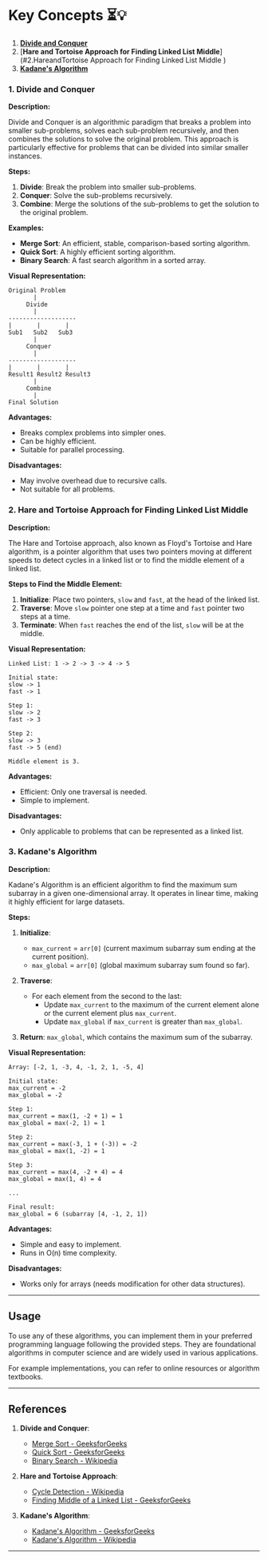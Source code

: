 # Key Concepts ⏳️💡

1. [**Divide and Conquer**](#1.divideandconquer)
2. [**Hare and Tortoise Approach for Finding Linked List Middle**](#2.HareandTortoise Approach for Finding Linked List Middle
)
3. [**Kadane's Algorithm**]()

### 1. Divide and Conquer

**Description:**

Divide and Conquer is an algorithmic paradigm that breaks a problem into smaller sub-problems, solves each sub-problem recursively, and then combines the solutions to solve the original problem. This approach is particularly effective for problems that can be divided into similar smaller instances.

**Steps:**

1. **Divide**: Break the problem into smaller sub-problems.
2. **Conquer**: Solve the sub-problems recursively.
3. **Combine**: Merge the solutions of the sub-problems to get the solution to the original problem.

**Examples:**
- **Merge Sort**: An efficient, stable, comparison-based sorting algorithm.
- **Quick Sort**: A highly efficient sorting algorithm.
- **Binary Search**: A fast search algorithm in a sorted array.

**Visual Representation:**

```
Original Problem
       |
     Divide
       |
-------------------
|       |       |
Sub1   Sub2   Sub3
       |
     Conquer
       |
-------------------
|       |       |
Result1 Result2 Result3
       |
     Combine
       |
Final Solution
```

**Advantages:**
- Breaks complex problems into simpler ones.
- Can be highly efficient.
- Suitable for parallel processing.

**Disadvantages:**
- May involve overhead due to recursive calls.
- Not suitable for all problems.

### 2. Hare and Tortoise Approach for Finding Linked List Middle

**Description:**

The Hare and Tortoise approach, also known as Floyd's Tortoise and Hare algorithm, is a pointer algorithm that uses two pointers moving at different speeds to detect cycles in a linked list or to find the middle element of a linked list.

**Steps to Find the Middle Element:**

1. **Initialize**: Place two pointers, `slow` and `fast`, at the head of the linked list.
2. **Traverse**: Move `slow` pointer one step at a time and `fast` pointer two steps at a time.
3. **Terminate**: When `fast` reaches the end of the list, `slow` will be at the middle.

**Visual Representation:**

```
Linked List: 1 -> 2 -> 3 -> 4 -> 5

Initial state:
slow -> 1
fast -> 1

Step 1:
slow -> 2
fast -> 3

Step 2:
slow -> 3
fast -> 5 (end)

Middle element is 3.
```

**Advantages:**
- Efficient: Only one traversal is needed.
- Simple to implement.

**Disadvantages:**
- Only applicable to problems that can be represented as a linked list.

### 3. Kadane's Algorithm

**Description:**

Kadane's Algorithm is an efficient algorithm to find the maximum sum subarray in a given one-dimensional array. It operates in linear time, making it highly efficient for large datasets.

**Steps:**

1. **Initialize**:
   - `max_current` = `arr[0]` (current maximum subarray sum ending at the current position).
   - `max_global` = `arr[0]` (global maximum subarray sum found so far).

2. **Traverse**:
   - For each element from the second to the last:
     - Update `max_current` to the maximum of the current element alone or the current element plus `max_current`.
     - Update `max_global` if `max_current` is greater than `max_global`.

3. **Return**: `max_global`, which contains the maximum sum of the subarray.

**Visual Representation:**

```
Array: [-2, 1, -3, 4, -1, 2, 1, -5, 4]

Initial state:
max_current = -2
max_global = -2

Step 1:
max_current = max(1, -2 + 1) = 1
max_global = max(-2, 1) = 1

Step 2:
max_current = max(-3, 1 + (-3)) = -2
max_global = max(1, -2) = 1

Step 3:
max_current = max(4, -2 + 4) = 4
max_global = max(1, 4) = 4

...

Final result:
max_global = 6 (subarray [4, -1, 2, 1])
```

**Advantages:**
- Simple and easy to implement.
- Runs in O(n) time complexity.

**Disadvantages:**
- Works only for arrays (needs modification for other data structures).

---

## Usage

To use any of these algorithms, you can implement them in your preferred programming language following the provided steps. They are foundational algorithms in computer science and are widely used in various applications.

For example implementations, you can refer to online resources or algorithm textbooks.

---

## References

1. **Divide and Conquer**:
   - [Merge Sort - GeeksforGeeks](https://www.geeksforgeeks.org/merge-sort/)
   - [Quick Sort - GeeksforGeeks](https://www.geeksforgeeks.org/quick-sort/)
   - [Binary Search - Wikipedia](https://en.wikipedia.org/wiki/Binary_search_algorithm)

2. **Hare and Tortoise Approach**:
   - [Cycle Detection - Wikipedia](https://en.wikipedia.org/wiki/Cycle_detection)
   - [Finding Middle of a Linked List - GeeksforGeeks](https://www.geeksforgeeks.org/write-a-c-function-to-print-the-middle-of-the-linked-list/)

3. **Kadane's Algorithm**:
   - [Kadane's Algorithm - GeeksforGeeks](https://www.geeksforgeeks.org/largest-sum-contiguous-subarray/)
   - [Kadane's Algorithm - Wikipedia](https://en.wikipedia.org/wiki/Maximum_subarray_problem)

---
